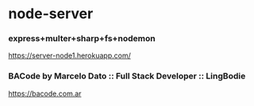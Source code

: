 # node-server
### express+multer+sharp+fs+nodemon
https://server-node1.herokuapp.com/

### BACode by Marcelo Dato :: Full Stack Developer :: LingBodie
https://bacode.com.ar
